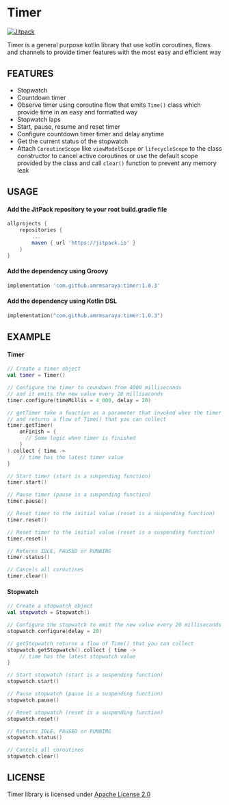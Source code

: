 # Timer
[![Jitpack](https://img.shields.io/jitpack/v/github/amrmsaraya/timer)](https://jitpack.io/#amrmsaraya/timer)

Timer is a general purpose kotlin library that use kotlin coroutines, flows and channels to provide timer features with the most easy and efficient way

## FEATURES
- Stopwatch
- Countdown timer
- Observe timer using coroutine flow that emits `Time()`  class which provide time in an easy and formatted way
- Stopwatch laps
- Start, pause, resume and reset timer
- Configure countdown timer timer and delay anytime
- Get the current status of the stopwatch
- Attach `CoroutineScope` like `viewModelScope` or `lifecycleScope` to the class constructor to cancel active coroutines or use the default scope provided by the class and call `clear()` function to prevent any memory leak 


## USAGE
#### Add the JitPack repository to your root build.gradle file 

```groovy
allprojects {
	repositories {
		...
		maven { url 'https://jitpack.io' }
	}
}
```

#### Add the dependency using Groovy
```groovy
implementation 'com.github.amrmsaraya:timer:1.0.3'
```

#### Add the dependency using Kotlin DSL
```kotlin
implementation("com.github.amrmsaraya:timer:1.0.3")
```

## EXAMPLE
#### Timer

```kotlin
// Create a timer object
val timer = Timer()

// Configure the timer to coundown from 4000 milliseconds 
// and it emits the new value every 20 milliseconds
timer.configure(timeMillis = 4_000, delay = 20)

// getTimer take a function as a parameter that invoked when the timer is finished
// and returns a flow of Time() that you can collect
timer.getTimer(
    onFinish = {
      // Some logic when timer is finished
    }
).collect { time ->
    // time has the latest timer value
}

// Start timer (start is a suspending function)
timer.start()

// Pause timer (pause is a suspending function)
timer.pause()

// Reset timer to the initial value (reset is a suspending function)
timer.reset()

// Reset timer to the initial value (reset is a suspending function)
timer.reset()

// Returns IDLE, PAUSED or RUNNING
timer.status() 

// Cancels all coroutines
timer.clear() 
```

#### Stopwatch

```kotlin
// Create a stopwatch object
val stopwatch = Stopwatch()

// Configure the stopwatch to emit the new value every 20 milliseconds
stopwatch.configure(delay = 20)

// getStopwatch returns a flow of Time() that you can collect
stopwatch.getStopwatch().collect { time ->
    // time has the latest stopwatch value
}

// Start stopwatch (start is a suspending function)
stopwatch.start()

// Pause stopwatch (pause is a suspending function)
stopwatch.pause()

// Reset stopwatch (reset is a suspending function)
stopwatch.reset()

// Returns IDLE, PAUSED or RUNNING
stopwatch.status() 

// Cancels all coroutines
stopwatch.clear() 
```


## LICENSE
Timer library is licensed under [Apache License 2.0](https://www.apache.org/licenses/LICENSE-2.0)
